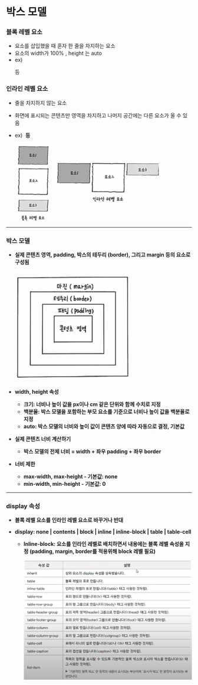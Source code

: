 # 박스 모델

### 블록 레벨 요소

-  요소를 삽입했을 때 혼자 한 줄을 차지하는 요소
-  요소의 width가 100% , height 는 auto
-  ex) <div> <p> 등

### 인라인 레벨 요소

- 줄을 차지하지 않는 요소

- 화면에 표시되는 콘텐츠만 영역을 차지하고 나머지 공간에는 다른 요소가 올 수 있음

- ex) <img> <strong> <span>등

  

  ![](./img/box-model/1.png)

---

### 박스 모델

- 실제 콘텐츠 영역, padding, 박스의 테두리 (border), 그리고 margin 등의 요소로 구성됨

  ![](./img/box-model/2.png)

- width, height 속성

  - 크기: 너비나 높이 값을 px이나 cm 같은 단위와 함께 수치로 지정
  - 백분율: 박스 모델을 포함하는 부모 요소를 기준으로 너비나 높이 값을 백분율로 지정
  - auto: 박스 모델의 너비와 높이 값이 콘텐츠 양에 따라 자동으로 결정, 기본값

- 실제 콘텐츠 너비 계산하기

  - 박스 모델의 전체 너비 = width + 좌우 padding + 좌우 border

- 너비 제한

  - max-width, max-height - 기본값: none
  - min-width, min-height - 기본값: 0

---

### display 속성

- 블록 레벨 요소를 인라인 레벨 요소로 바꾸거나 반대

- display: none | contents | block | inline | inline-block | table | table-cell 

  - Inline-block: 요소를 인라인 레벨로 배치하면서 내용에는 블록 레벨 속성을 지정 (padding, margin, border를 적용위해 block 레벨 필요)

    ![](./img/box-model/3.png)

  